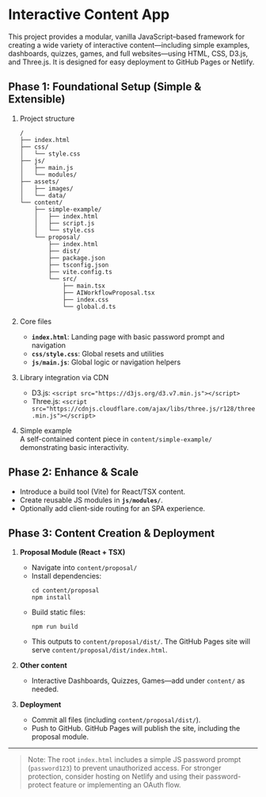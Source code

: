 # Interactive Content App

This project provides a modular, vanilla JavaScript–based framework for creating a wide variety of interactive content—including simple examples, dashboards, quizzes, games, and full websites—using HTML, CSS, D3.js, and Three.js. It is designed for easy deployment to GitHub Pages or Netlify.

## Phase 1: Foundational Setup (Simple & Extensible)

1. Project structure  
   ```
   /
   ├── index.html
   ├── css/
   │   └── style.css
   ├── js/
   │   ├── main.js
   │   └── modules/
   ├── assets/
   │   ├── images/
   │   └── data/
   └── content/
       ├── simple-example/
       │   ├── index.html
       │   ├── script.js
       │   └── style.css
       └── proposal/
           ├── index.html
           ├── dist/
           ├── package.json
           ├── tsconfig.json
           ├── vite.config.ts
           └── src/
               ├── main.tsx
               ├── AIWorkflowProposal.tsx
               ├── index.css
               └── global.d.ts
   ```

2. Core files  
   - **`index.html`**: Landing page with basic password prompt and navigation  
   - **`css/style.css`**: Global resets and utilities  
   - **`js/main.js`**: Global logic or navigation helpers  

3. Library integration via CDN  
   - D3.js: `<script src="https://d3js.org/d3.v7.min.js"></script>`  
   - Three.js: `<script src="https://cdnjs.cloudflare.com/ajax/libs/three.js/r128/three.min.js"></script>`

4. Simple example  
   A self-contained content piece in `content/simple-example/` demonstrating basic interactivity.

## Phase 2: Enhance & Scale

- Introduce a build tool (Vite) for React/TSX content.  
- Create reusable JS modules in **`js/modules/`**.  
- Optionally add client-side routing for an SPA experience.

## Phase 3: Content Creation & Deployment

1. **Proposal Module (React + TSX)**  
   - Navigate into `content/proposal/`  
   - Install dependencies:  
     ```
     cd content/proposal
     npm install
     ```  
   - Build static files:  
     ```
     npm run build
     ```  
   - This outputs to `content/proposal/dist/`. The GitHub Pages site will serve `content/proposal/dist/index.html`.

2. **Other content**  
   - Interactive Dashboards, Quizzes, Games—add under `content/` as needed.

3. **Deployment**  
   - Commit all files (including `content/proposal/dist/`).  
   - Push to GitHub. GitHub Pages will publish the site, including the proposal module.

---

> Note: The root `index.html` includes a simple JS password prompt (`password123`) to prevent unauthorized access. For stronger protection, consider hosting on Netlify and using their password-protect feature or implementing an OAuth flow.
